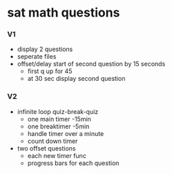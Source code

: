 # sat math questions

### V1
- display 2 questions
- seperate files
- offset/delay start of second question by 15 seconds
    - first q up for 45
    - at 30 sec display second question

### V2
- infinite loop quiz-break-quiz
    - one main timer -15min
    - one breaktimer -5min
    - handle timer over a minute
    - count down timer
- two offset questions
    - each new timer func
    - progress bars for each question


